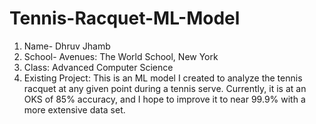 # Tennis-Racquet-ML-Model
1. Name- Dhruv Jhamb
2. School- Avenues: The World School, New York
3. Class: Advanced Computer Science
4. Existing Project: This is an ML model I created to analyze the tennis racquet at any given point during a tennis serve. Currently, it is at an OKS of 85% accuracy, and I hope to improve it to near 99.9% with a more extensive data set.
